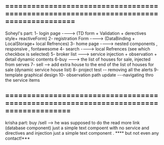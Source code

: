 ======================================================================================
-------------------------------------------------------------------------------------
Soheyl's part:
 1- login page  ----> (TD form + Validation + derectives style+ reactiveForm)
 2- registration Form  ----> (DataBinding + LocalStorage+ local Refrences)
 3- home page ----> nested components , responsive , fontawesome
 4- search ----> local Refrences (see which checkbox is selected)
 5- broker list ---> service injection + observation + detail dynamic contents
 6-buy ---> the list of houses for sale, injected from serves
 7- sell --> add extra house to the end of the list of houses for sale (dynamic service house list)
 8- project test -- removing all the alerts
 9- template graphical design
 10- observation path update ---navigating thro the service items
 
=====================================================================================
-------------------------------------------------------------------------------------
krisha part:
buy /sell --> he was supposed to do the read more link (database component) just a simple text compoent with no service and directives and injection just a simple text component . **** but not even any contact!***
